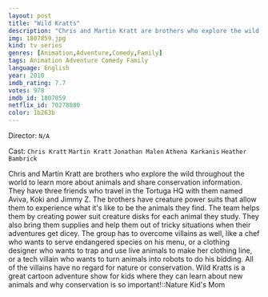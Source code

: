 ```yaml
---
layout: post
title: "Wild Kratts"
description: "Chris and Martin Kratt are brothers who explore the wild throughout the world to learn more about animals and share conservation information. They have three friends who travel in the Tortuga HQ with them named Aviva, Koki and Jimmy Z. The brothers have creature power suits that allow them to experience what it's like to be the animals they find. The team helps them by creating power suit creature disks for each animal they study. They also bring them supplies and help them out of tricky situations when their adventures get dicey. The group has to overcome v.."
img: 1807859.jpg
kind: tv series
genres: [Animation,Adventure,Comedy,Family]
tags: Animation Adventure Comedy Family 
language: English
year: 2010
imdb_rating: 7.7
votes: 978
imdb_id: 1807859
netflix_id: 70278880
color: 1b263b
---
```

Director: `N/A`  

Cast: `Chris Kratt` `Martin Kratt` `Jonathan Malen` `Athena Karkanis` `Heather Bambrick` 

Chris and Martin Kratt are brothers who explore the wild throughout the world to learn more about animals and share conservation information. They have three friends who travel in the Tortuga HQ with them named Aviva, Koki and Jimmy Z. The brothers have creature power suits that allow them to experience what it's like to be the animals they find. The team helps them by creating power suit creature disks for each animal they study. They also bring them supplies and help them out of tricky situations when their adventures get dicey. The group has to overcome villains as well, like a chef who wants to serve endangered species on his menu, or a clothing designer who wants to trap and use live animals to make her clothing line, or a tech villain who wants to turn animals into robots to do his bidding. All of the villains have no regard for nature or conservation. Wild Kratts is a great cartoon adventure show for kids where they can learn about new animals and why conservation is so important!::Nature Kid's Mom